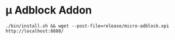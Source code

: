 # µ Adblock Addon

`./bin/install.sh && wget --post-file=release/micro-adblock.xpi http://localhost:8888/`